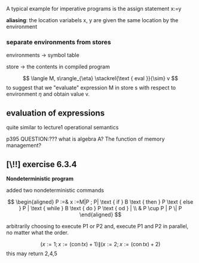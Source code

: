 A typical example for imperative programs is the assign statement x:=y

**aliasing**: the location variabels x, y are given the same location by the environment

### separate environments from stores
environments -> symbol table

store -> the contents in compiled program

$$
\langle M, s\rangle_{\eta} \stackrel{\text { eval }}{\sim} v
$$
to suggest that we "evaluate" expression M in store s with respect to environment $\eta$ and obtain value v. 

## evaluation of expressions
quite similar to lecture1 operational semantics

p395
QUESTION:\??? what is algebra A? The function of memory management?

## [\\!!] exercise 6.3.4
**Nondeterministic program**

added two nondeterministic commands

$$
\begin{aligned} P :=& x :=M|P ; P| \text { if } B \text { then } P \text { else } P | \text { while } B \text { do } P \text { od } | \\ & P \cup P | P \| P \end{aligned}
$$

arbitrarily choosing to execute P1 or P2 and, execute P1 and P2 in parallel, no matter what the order.

$$
(x :=1 ; x :=(\operatorname{con} t x)+1) \|(x :=2 ; x :=(\operatorname{con} t x)+2)
$$
this may return 2,4,5

